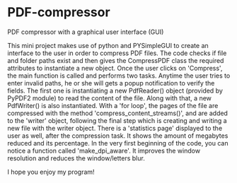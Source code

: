 # PDF-compressor
PDF compressor with a graphical user interface (GUI)

This mini project makes use of python and PYSimpleGUI to create an interface to the user in order to compress PDF files.
The code checks if file and folder paths exist and then gives the CompressPDF class the required attributes to instantiate a new object.
Once the user clicks on 'Compress', the main function is called and performs two tasks.
Anytime the user tries to enter invalid paths, he or she will gets a popup notification to verify the fields.
The first one is instantiating a new PdfReader() object (provided by PyPDF2 module) to read the content of the file.
Along with that, a new PdfWriter() is also instantiated. With a 'for loop', the pages of the file are compressed with the method 'compress_content_streams()',
and are added to the 'writer' object, following the final step which is creating and writing a new file with the writer object.
There is a 'statistics page' displayed to the user as well, after the compression task. It shows the amount of megabytes reduced and its percentage.
In the very first beginning of the code, you can notice a function called 'make_dpi_aware'. It improves the window resolution and reduces the window/letters blur.

I hope you enjoy my program!
